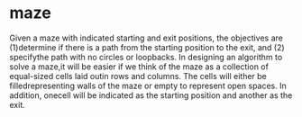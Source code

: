 # maze
Given  a  maze  with  indicated  starting  and  exit  positions,  the  objectives  are  (1)determine if there is a path from the starting position to the exit, and (2) specifythe path with no circles or loopbacks.  In designing an algorithm to solve a maze,it will be easier if we think of the maze as a collection of equal-sized cells laid outin  rows  and  columns.   The  cells  will  either  be  filledrepresenting walls of the maze or empty to represent open spaces.  In addition, onecell will be indicated as the starting position and another as the exit.
